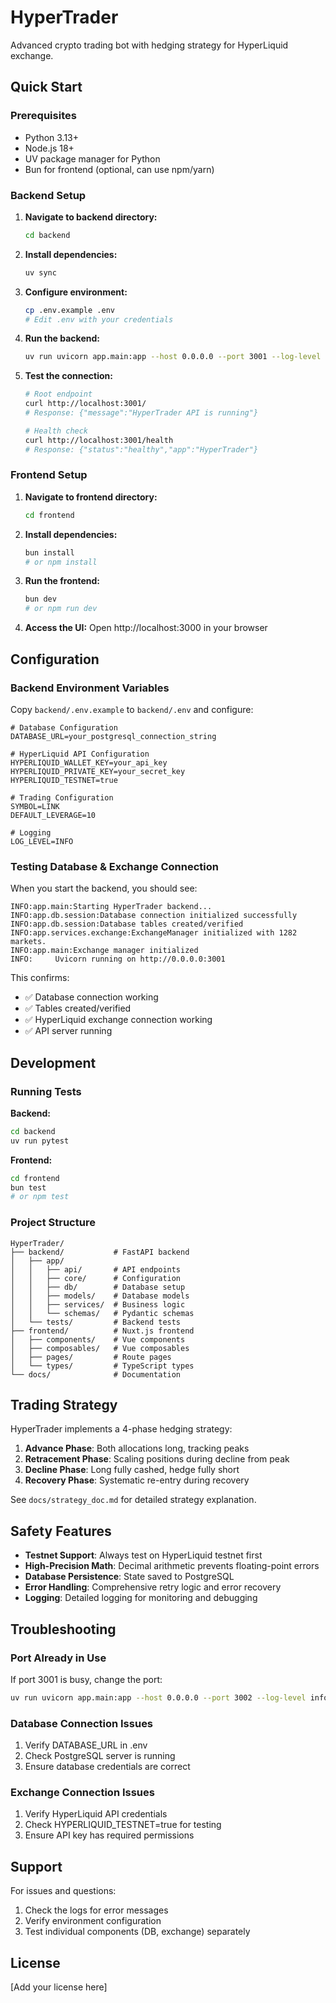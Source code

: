 # HyperTrader

Advanced crypto trading bot with hedging strategy for HyperLiquid exchange.

## Quick Start

### Prerequisites

- Python 3.13+
- Node.js 18+
- UV package manager for Python
- Bun for frontend (optional, can use npm/yarn)

### Backend Setup

1. **Navigate to backend directory:**

   ```bash
   cd backend
   ```

2. **Install dependencies:**

   ```bash
   uv sync
   ```

3. **Configure environment:**

   ```bash
   cp .env.example .env
   # Edit .env with your credentials
   ```

4. **Run the backend:**

   ```bash
   uv run uvicorn app.main:app --host 0.0.0.0 --port 3001 --log-level info
   ```

5. **Test the connection:**

   ```bash
   # Root endpoint
   curl http://localhost:3001/
   # Response: {"message":"HyperTrader API is running"}

   # Health check
   curl http://localhost:3001/health
   # Response: {"status":"healthy","app":"HyperTrader"}
   ```

### Frontend Setup

1. **Navigate to frontend directory:**

   ```bash
   cd frontend
   ```

2. **Install dependencies:**

   ```bash
   bun install
   # or npm install
   ```

3. **Run the frontend:**

   ```bash
   bun dev
   # or npm run dev
   ```

4. **Access the UI:**
   Open http://localhost:3000 in your browser

## Configuration

### Backend Environment Variables

Copy `backend/.env.example` to `backend/.env` and configure:

```env
# Database Configuration
DATABASE_URL=your_postgresql_connection_string

# HyperLiquid API Configuration
HYPERLIQUID_WALLET_KEY=your_api_key
HYPERLIQUID_PRIVATE_KEY=your_secret_key
HYPERLIQUID_TESTNET=true

# Trading Configuration
SYMBOL=LINK
DEFAULT_LEVERAGE=10

# Logging
LOG_LEVEL=INFO
```

### Testing Database & Exchange Connection

When you start the backend, you should see:

```
INFO:app.main:Starting HyperTrader backend...
INFO:app.db.session:Database connection initialized successfully
INFO:app.db.session:Database tables created/verified
INFO:app.services.exchange:ExchangeManager initialized with 1282 markets.
INFO:app.main:Exchange manager initialized
INFO:     Uvicorn running on http://0.0.0.0:3001
```

This confirms:

- ✅ Database connection working
- ✅ Tables created/verified
- ✅ HyperLiquid exchange connection working
- ✅ API server running

## Development

### Running Tests

**Backend:**

```bash
cd backend
uv run pytest
```

**Frontend:**

```bash
cd frontend
bun test
# or npm test
```

### Project Structure

```
HyperTrader/
├── backend/           # FastAPI backend
│   ├── app/
│   │   ├── api/       # API endpoints
│   │   ├── core/      # Configuration
│   │   ├── db/        # Database setup
│   │   ├── models/    # Database models
│   │   ├── services/  # Business logic
│   │   └── schemas/   # Pydantic schemas
│   └── tests/         # Backend tests
├── frontend/          # Nuxt.js frontend
│   ├── components/    # Vue components
│   ├── composables/   # Vue composables
│   ├── pages/         # Route pages
│   └── types/         # TypeScript types
└── docs/              # Documentation
```

## Trading Strategy

HyperTrader implements a 4-phase hedging strategy:

1. **Advance Phase**: Both allocations long, tracking peaks
2. **Retracement Phase**: Scaling positions during decline from peak
3. **Decline Phase**: Long fully cashed, hedge fully short
4. **Recovery Phase**: Systematic re-entry during recovery

See `docs/strategy_doc.md` for detailed strategy explanation.

## Safety Features

- **Testnet Support**: Always test on HyperLiquid testnet first
- **High-Precision Math**: Decimal arithmetic prevents floating-point errors
- **Database Persistence**: State saved to PostgreSQL
- **Error Handling**: Comprehensive retry logic and error recovery
- **Logging**: Detailed logging for monitoring and debugging

## Troubleshooting

### Port Already in Use

If port 3001 is busy, change the port:

```bash
uv run uvicorn app.main:app --host 0.0.0.0 --port 3002 --log-level info
```

### Database Connection Issues

1. Verify DATABASE_URL in .env
2. Check PostgreSQL server is running
3. Ensure database credentials are correct

### Exchange Connection Issues

1. Verify HyperLiquid API credentials
2. Check HYPERLIQUID_TESTNET=true for testing
3. Ensure API key has required permissions

## Support

For issues and questions:

1. Check the logs for error messages
2. Verify environment configuration
3. Test individual components (DB, exchange) separately

## License

[Add your license here]
